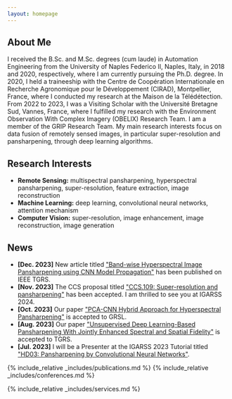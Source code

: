 ```yaml
---
layout: homepage
---
```


## About Me

I received the B.Sc. and M.Sc. degrees (cum laude) in Automation Engineering from the University of Naples Federico II, Naples, Italy, in 2018 and 2020, respectively, where I am currently pursuing the Ph.D. degree. In 2020, I held a traineeship with the Centre de Coopération Internationale en Recherche Agronomique pour le Développement (CIRAD), Montpellier, France, where I conducted my research at the Maison de la Télédétection. From 2022 to 2023, I was a Visiting Scholar with the Université Bretagne Sud, Vannes, France, where I fulfilled my research with the Environment Observation With Complex Imagery (OBELIX) Research Team. I am a member of the GRIP Research Team. My main research interests focus on data fusion of remotely sensed images, in particular super-resolution and pansharpening, through deep learning algorithms.

## Research Interests

- **Remote Sensing:** multispectral pansharpening, hyperspectral pansharpening, super-resolution, feature extraction, image reconstruction
- **Machine Learning:** deep learning, convolutional neural networks, attention mechanism
- **Computer Vision:** super-resolution, image enhancement, image reconstruction, image generation


## News
- **[Dec. 2023]** New article titled ["Band-wise Hyperspectral Image Pansharpening using CNN Model Propagation"](https://ieeexplore.ieee.org/document/10341305) has been published on IEEE TGRS.
- **[Nov. 2023]** The CCS proposal titled ["CCS.109: Super-resolution and pansharpening"](https://www.2024.ieeeigarss.org/community_contributed_sessions.php) has been accepted. I am thrilled to see you at IGARSS 2024.
- **[Oct. 2023]** Our paper ["PCA-CNN Hybrid Approach for Hyperspectral Pansharpening"](https://ieeexplore.ieee.org/abstract/document/10288481) is accepted to GRSL.
- **[Aug. 2023]** Our paper ["Unsupervised Deep Learning-Based Pansharpening With Jointly Enhanced Spectral and Spatial Fidelity"](https://ieeexplore.ieee.org/abstract/document/10198408) is accepted to TGRS.
- **[Jul. 2023]** I will be a Presenter at the IGARSS 2023 Tutorial titled ["HD03: Pansharpening by Convolutional Neural Networks"](https://2023.ieeeigarss.org/tutorials.php#tut107).

{% include_relative _includes/publications.md %}
{% include_relative _includes/conferences.md %}

{% include_relative _includes/services.md %}
